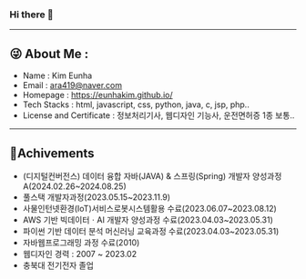 ### Hi there 👋
---
## 😜 About Me : 
- Name : Kim Eunha
- Email : ara419@naver.com
- Homepage : https://eunhakim.github.io/
- Tech Stacks : html, javascript, css, python, java, c, jsp, php..
- License and Certificate : 정보처리기사, 웹디자인 기능사, 운전면허증 1종 보통..

---
## 🌱Achivements
- (디지털컨버전스) 데이터 융합 자바(JAVA) & 스프링(Spring) 개발자 양성과정 A(2024.02.26~2024.08.25)
- 풀스택 개발자과정(2023.05.15~2023.11.9)
- 사물인턴넷환경(IoT)서비스로봇시스템활용 수료(2023.06.07~2023.08.12)
- AWS 기반 빅데이터ㆍAI 개발자 양성과정 수료(2023.04.03~2023.05.31)
- 파이썬 기반 데이터 분석 머신러닝 교육과정 수료(2023.04.03~2023.05.31)
- 자바웹프로그래밍 과정 수료(2010)
- 웹디자인 경력 : 2007 ~ 2023.02
- 충북대 전기전자 졸업


<!-- **eunhaKim/eunhaKim** is a ✨ _special_ ✨ repository because its `README.md` (this file) appears on your GitHub profile.

Here are some ideas to get you started:

- 🔭 I’m currently working on ...
- 🌱 I’m currently learning ...
- 👯 I’m looking to collaborate on ...
- 🤔 I’m looking for help with ...
- 💬 Ask me about ...
- 📫 How to reach me: ...
- 😄 Pronouns: ...
- ⚡ Fun fact: ... -->

